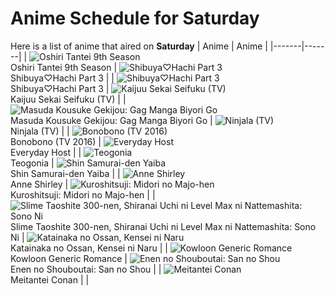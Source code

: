 # Anime Schedule for Saturday
Here is a list of anime that aired on **Saturday** 
| Anime | Anime |
|-------|-------|
| ![Oshiri Tantei 9th Season](https://cdn.myanimelist.net/images/anime/1128/149981.webp)<br>Oshiri Tantei 9th Season | ![Shibuya♡Hachi Part 3](https://cdn.myanimelist.net/images/anime/1804/148377.webp)<br>Shibuya♡Hachi Part 3 |
| ![Shibuya♡Hachi Part 3](https://cdn.myanimelist.net/images/anime/1804/148377.webp)<br>Shibuya♡Hachi Part 3 | ![Kaijuu Sekai Seifuku (TV)](https://cdn.myanimelist.net/images/anime/1582/150123.webp)<br>Kaijuu Sekai Seifuku (TV) |
| ![Masuda Kousuke Gekijou: Gag Manga Biyori Go](https://cdn.myanimelist.net/images/anime/1086/150043.webp)<br>Masuda Kousuke Gekijou: Gag Manga Biyori Go | ![Ninjala (TV)](https://cdn.myanimelist.net/images/anime/1552/119871.webp)<br>Ninjala (TV) |
| ![Bonobono (TV 2016)](https://cdn.myanimelist.net/images/anime/1686/149949.webp)<br>Bonobono (TV 2016) | ![Everyday Host](https://cdn.myanimelist.net/images/anime/1793/150282.webp)<br>Everyday Host |
| ![Teogonia](https://cdn.myanimelist.net/images/anime/1066/148358.webp)<br>Teogonia | ![Shin Samurai-den Yaiba](https://cdn.myanimelist.net/images/anime/1073/149267.webp)<br>Shin Samurai-den Yaiba |
| ![Anne Shirley](https://cdn.myanimelist.net/images/anime/1564/150049.webp)<br>Anne Shirley | ![Kuroshitsuji: Midori no Majo-hen](https://cdn.myanimelist.net/images/anime/1517/148292.webp)<br>Kuroshitsuji: Midori no Majo-hen |
| ![Slime Taoshite 300-nen, Shiranai Uchi ni Level Max ni Nattemashita: Sono Ni](https://cdn.myanimelist.net/images/anime/1074/147339.webp)<br>Slime Taoshite 300-nen, Shiranai Uchi ni Level Max ni Nattemashita: Sono Ni | ![Katainaka no Ossan, Kensei ni Naru](https://cdn.myanimelist.net/images/anime/1069/148148.webp)<br>Katainaka no Ossan, Kensei ni Naru |
| ![Kowloon Generic Romance](https://cdn.myanimelist.net/images/anime/1719/150050.webp)<br>Kowloon Generic Romance | ![Enen no Shouboutai: San no Shou](https://cdn.myanimelist.net/images/anime/1527/146836.webp)<br>Enen no Shouboutai: San no Shou |
| ![Meitantei Conan](https://cdn.myanimelist.net/images/anime/7/75199.webp)<br>Meitantei Conan |  |
